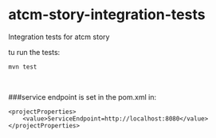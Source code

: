 # atcm-story-integration-tests

Integration tests for atcm story

tu run the tests:
```
mvn test 
```
​

###service endpoint is set in the pom.xml in: 

    <projectProperties>
        <value>ServiceEndpoint=http://localhost:8080</value>
    </projectProperties>
